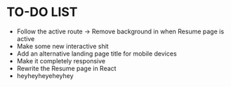 # TO-DO LIST

* Follow the active route -> Remove background in when Resume page is active
* Make some new interactive shit
* Add an alternative landing page title for mobile devices
* Make it completely responsive
* Rewrite the Resume page in React
* heyheyheyeheyhey

